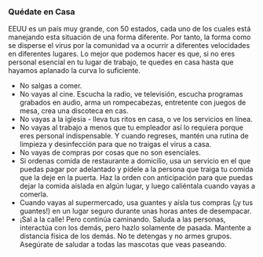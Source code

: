 ### Quédate en Casa

EEUU es un país muy grande, con 50 estados, cada uno de los cuales está manejando esta situación de una forma diferente. Por tanto, la forma como se disperse el virus por la comunidad va a ocurrir a diferentes velocidades en diferentes lugares. Lo mejor que podemos hacer es que, si no eres personal esencial en tu lugar de trabajo, te quedes en casa hasta que hayamos aplanado la curva lo suficiente.  

- No salgas a comer.
- No vayas al cine. Escucha la radio, ve televisión, escucha programas grabados en audio, arma un rompecabezas, entretente con juegos de mesa, crea una discoteca en cas. 
- No vayas a la iglesia - lleva tus ritos en casa, o ve los servicios en línea. 
- No vayas al trabajo a menos que tu empleador así lo requiera porque eres personal indispensable. Y cuando regreses, mantén una rutina de limpieza y desinfección para que no traigas el virus a casa. 
- No vayas de compras por cosas que no son esenciales. 
- Si ordenas comida de restaurante a domicilio, usa un servicio en el que puedas pagar por adelantado y pídele a la persona que traiga tu comida que la deje en la puerta. Haz la orden con anticipación para que puedas dejar la comida aislada en algún lugar, y luego caliéntala cuando vayas a comerla. 
- Cuando vayas al supermercado, usa guantes y aísla tus compras (¡y tus guantes!) en un lugar seguro durante unas horas antes de desempacar. 
 - ¡Sal a la calle! Pero continúa caminando. Saluda a las personas, interactúa con los demás, pero hazlo solamente de pasada. Mantente a distancia física de los demás. No te detengas y no armes grupos. Asegúrate de saludar a todas las mascotas que veas paseando.
